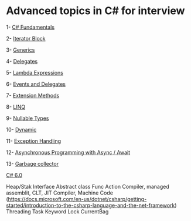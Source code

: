 # Advanced topics in C# for interview

1- [C# Fundamentals](https://github.com/AlexandreYembo/study-training/blob/master/csharp/csharp-fundamentals.md) 

2- [Iterator Block](https://github.com/AlexandreYembo/study-training/blob/master/csharp/iterator-block.md)

3- [Generics](https://github.com/AlexandreYembo/study-training/blob/master/csharp/generics.md)

4- [Delegates](https://github.com/AlexandreYembo/study-training/blob/master/csharp/delegates.md)

5- [Lambda Expressions](https://github.com/AlexandreYembo/study-training/blob/master/csharp/lambda-expressions.md)

6- [Events and Delegates](https://github.com/AlexandreYembo/study-training/blob/master/csharp/events_and_delegates.md)

7- [Extension Methods](https://github.com/AlexandreYembo/study-training/blob/master/csharp/extension-methods.md)

8- [LINQ](https://github.com/AlexandreYembo/study-training/blob/master/csharp/linq.md)

9- [Nullable Types](https://github.com/AlexandreYembo/study-training/blob/master/csharp/nullable-types.md)

10- [Dynamic](https://github.com/AlexandreYembo/study-training/blob/master/csharp/dynamic.md)

11- [Exception Handling](https://github.com/AlexandreYembo/study-training/blob/master/csharp/exception-handling.md)

12- [Asynchronous Programming with Async / Await](https://github.com/AlexandreYembo/study-training/blob/master/csharp/async-await.md)

13- [Garbage collector](https://github.com/AlexandreYembo/study-training/blob/master/csharp/garbage-collector.md)


[C# 6.0](https://github.com/AlexandreYembo/study-training/blob/master/csharp/C-6-Cheat-Sheet.pdf)



Heap/Stak
Interface
Abstract class
Func
Action
Compiler, managed assemblit, CLT, JIT Compiler, Machine Code (https://docs.microsoft.com/en-us/dotnet/csharp/getting-started/introduction-to-the-csharp-language-and-the-net-framework)
Threading
Task
Keyword Lock
CurrentBag
